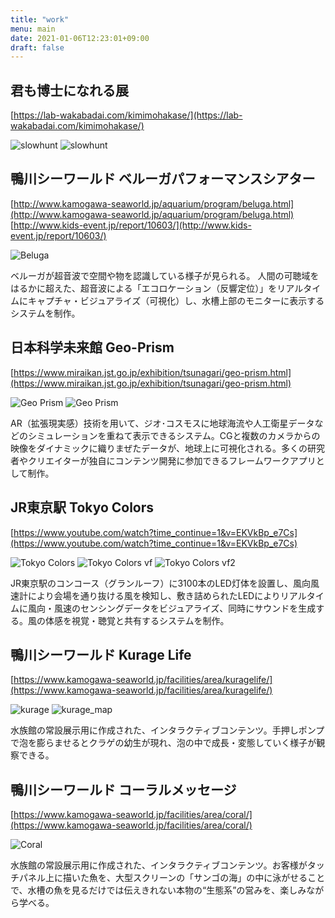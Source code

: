 ```yaml
---
title: "work"
menu: main
date: 2021-01-06T12:23:01+09:00
draft: false
---
```


## 君も博士になれる展

[https://lab-wakabadai.com/kimimohakase/](https://lab-wakabadai.com/kimimohakase/)

![slowhunt](/work/slowhunt.png)
![slowhunt](/work/yarisugi.png)

## 鴨川シーワールド ベルーガパフォーマンスシアター

[http://www.kamogawa-seaworld.jp/aquarium/program/beluga.html](http://www.kamogawa-seaworld.jp/aquarium/program/beluga.html)
[http://www.kids-event.jp/report/10603/](http://www.kids-event.jp/report/10603/)

![Beluga](/work/beluga.jpg)

ベルーガが超音波で空間や物を認識している様子が見られる。
人間の可聴域をはるかに超えた、超音波による「エコロケーション（反響定位）」をリアルタイムにキャプチャ・ビジュアライズ（可視化）し、水槽上部のモニターに表示するシステムを制作。


## 日本科学未来館 Geo-Prism

[https://www.miraikan.jst.go.jp/exhibition/tsunagari/geo-prism.html](https://www.miraikan.jst.go.jp/exhibition/tsunagari/geo-prism.html)

![Geo Prism](/work/geo_prism.png)
![Geo Prism](/work/watchdog.jpg)


AR（拡張現実感）技術を用いて、ジオ･コスモスに地球海流や人工衛星データなどのシミュレーションを重ねて表示できるシステム。CGと複数のカメラからの映像をダイナミックに織りまぜたデータが、地球上に可視化される。多くの研究者やクリエイターが独自にコンテンツ開発に参加できるフレームワークアプリとして制作。


## JR東京駅 Tokyo Colors

[https://www.youtube.com/watch?time_continue=1&v=EKVkBp_e7Cs](https://www.youtube.com/watch?time_continue=1&v=EKVkBp_e7Cs)

![Tokyo Colors](/work/tokyo_colors.png)
![Tokyo Colors vf](/work/vf.png)
![Tokyo Colors vf2](/work/vf2.png)

JR東京駅のコンコース（グランルーフ）に3100本のLED灯体を設置し、風向風速計により会場を通り抜ける風を検知し、敷き詰められたLEDによりリアルタイムに風向・風速のセンシングデータをビジュアライズ、同時にサウンドを生成する。風の体感を視覚・聴覚と共有するシステムを制作。


## 鴨川シーワールド Kurage Life

[https://www.kamogawa-seaworld.jp/facilities/area/kuragelife/](https://www.kamogawa-seaworld.jp/facilities/area/kuragelife/)

![kurage](/work/kurage.jpg)
![kurage_map](/work/kurage_map.jpg)

水族館の常設展示用に作成された、インタラクティブコンテンツ。手押しポンプで泡を膨らませるとクラゲの幼生が現れ、泡の中で成長・変態していく様子が観察できる。


## 鴨川シーワールド コーラルメッセージ

[https://www.kamogawa-seaworld.jp/facilities/area/coral/](https://www.kamogawa-seaworld.jp/facilities/area/coral/)

![Coral](/work/coral2.jpg)

水族館の常設展示用に作成された、インタラクティブコンテンツ。お客様がタッチパネル上に描いた魚を、大型スクリーンの「サンゴの海」の中に泳がせることで、水槽の魚を見るだけでは伝えきれない本物の“生態系”の営みを、楽しみながら学べる。